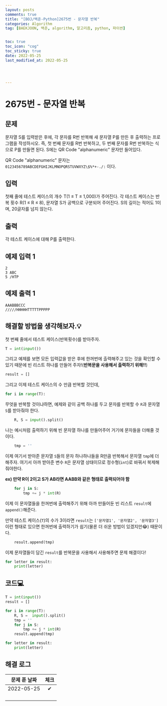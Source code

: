 ```yaml
---
layout: posts
comments: true
title: "[BOJ/백준-Python]2675번 - 문자열 반복"
categories: Algorithm
tag: [BAEKJOON, 백준, algorithm, 알고리즘, python, 파이썬]


toc: true
toc_icon: "cog"
toc_sticky: true
date: 2022-05-25
last_modified_at: 2022-05-25




---
```




# 2675번 - 문자열 반복



## 문제

문자열 S를 입력받은 후에, 각 문자를 R번 반복해 새 문자열 P를 만든 후 출력하는 프로그램을 작성하시오. 즉, 첫 번째 문자를 R번 반복하고, 두 번째 문자를 R번 반복하는 식으로 P를 만들면 된다. S에는 QR Code "alphanumeric" 문자만 들어있다.

QR Code "alphanumeric" 문자는 `0123456789ABCDEFGHIJKLMNOPQRSTUVWXYZ\$%*+-./:` 이다.



## 입력

첫째 줄에 테스트 케이스의 개수 T(1 ≤ T ≤ 1,000)가 주어진다. 각 테스트 케이스는 반복 횟수 R(1 ≤ R ≤ 8), 문자열 S가 공백으로 구분되어 주어진다. S의 길이는 적어도 1이며, 20글자를 넘지 않는다. 



## 출력

각 테스트 케이스에 대해 P를 출력한다.



## 예제 입력 1 

```
2
3 ABC
5 /HTP
```



## 예제 출력 1

```
AAABBBCCC
/////HHHHHTTTTTPPPPP
```





##  해결할 방법을 생각해보자.💡

 첫 번째 줄에서 테스트 케이스(반복횟수)를 받아주자.

```python
T = int(input())
```

그리고 예제를 보면 모든 입력값을 받은 후에 한꺼번에 출력해주고 있는 것을 확인할 수 있기 때문에 빈 리스트 하나를 만들어 주자!(**반복문을 사용해서 출력하기 위해!!**)

```python
result = []
```

그리고 이제 테스트 케이스의 수 만큼 반복할 것인데,

```python
for i in range(T):
```

무엇을 반복할 것이냐하면, 예제와 같이 공백 하나를 두고 문자를 반복할 수 `R`과 문자열 `S`를 받아줘야 한다.

```python
	R, S = input().split()
```

나는 예시처럼 출력하기 위해 빈 문자열 하나를 만들어주어 거기에 문자들을 더해줄 것이다.

```python
	tmp = ''
```

이제 여기서 받아준 문자열 `S`들의 문자 하나하나들을 R만큼 반복해서 문자열 `tmp`에 더해주자. 여기서 아까 받아준 변수 `R`은 문자열 상태이므로 정수형(`int`)로 바꿔서 복제해줘야한다.

**ex) 만약 R이 2이고 S가 AB라면 AABB와 같은 형태로 출력되어야 함**

```python
	for j in S:
        tmp += j * int(R)
```

이제 이 문자열들을 한꺼번에 출력해주기 위해 아까 만들어둔 빈 리스트 `result`에 `append()`해준다. 

만약 테스트 케이스(`T`)의 수가 3이라면 `result`는 `['문자열1', '문자열2', '문자열3']` 이런 형태로 있으면 한꺼번에 출력하기가 쉽기(물론 더 쉬운 방법이 있겠지만😂) 때문이다.

```python
	result.append(tmp)
```



이제 문자열들이 담긴 `result`를 반복문을 사용해서 사용해주면 문제 해결이다!

```python
for letter in result:
    print(letter)
```









## 코드💻

```python
T = int(input())
result = []

for i in range(T):
    R, S =  input().split()
    tmp = ''
    for j in S:
        tmp += j * int(R)
    result.append(tmp)

for letter in result:
    print(letter)
```





## 해결 로그 

| 문제 푼 날짜 | 체크 |
| :----------: | :--: |
|  2022-05-25  |  ✔   |
|              |      |
|              |      |
|              |      |
|              |      |



